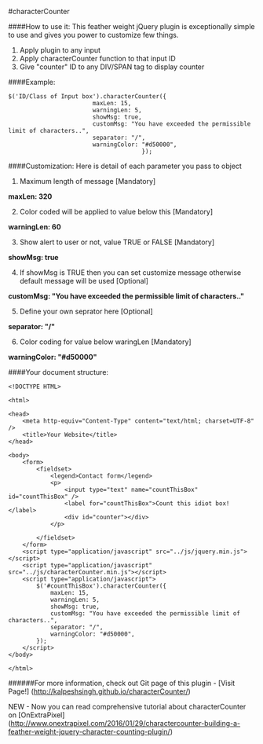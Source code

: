 #characterCounter

####How to use it:
This feather weight jQuery plugin is exceptionally simple to use and gives you power to customize few things.

1. Apply plugin to any input
2. Apply characterCounter function to that input ID
3. Give "counter" ID to any DIV/SPAN tag to display counter

####Example:

```
$('ID/Class of Input box').characterCounter({
                        maxLen: 15,
                        warningLen: 5,
                        showMsg: true,
                        customMsg: "You have exceeded the permissible limit of characters..",
                        separator: "/",
                        warningColor: "#d50000",
                                      });
```

####Customization:
Here is detail of each parameter you pass to object

1. Maximum length of message [Mandatory]

  **maxLen: 320**

2. Color coded will be applied to value below this [Mandatory]

  **warningLen: 60**

3. Show alert to user or not, value TRUE or FALSE [Mandatory]

  **showMsg: true**

4. If showMsg is TRUE then you can set customize message otherwise default message will be used [Optional]

  **customMsg: "You have exceeded the permissible limit of characters.."**

5. Define your own seprator here [Optional]

  **separator: "/"**

6. Color coding for value below waringLen [Mandatory]

  **warningColor: "#d50000"**

####Your document structure:

```
<!DOCTYPE HTML>

<html>

<head>
    <meta http-equiv="Content-Type" content="text/html; charset=UTF-8" />
    <title>Your Website</title>
</head>

<body>
    <form>
        <fieldset>
            <legend>Contact form</legend>
            <p>
                <input type="text" name="countThisBox" id="countThisBox" />
                <label for="countThisBox">Count this idiot box!</label>
                <div id="counter"></div>
            </p>

        </fieldset>
    </form>
    <script type="application/javascript" src="../js/jquery.min.js"></script>
    <script type="application/javascript" src="../js/characterCounter.min.js"></script>
    <script type="application/javascript">
        $('#countThisBox').characterCounter({
            maxLen: 15,
            warningLen: 5,
            showMsg: true,
            customMsg: "You have exceeded the permissible limit of characters..",
            separator: "/",
            warningColor: "#d50000",
        });
    </script>
</body>

</html>
```

######For more information, check out Git page of this plugin - [Visit Page!] (http://kalpeshsingh.github.io/characterCounter/)

NEW - Now you can read comprehensive tutorial about characterCounter on [OnExtraPixel] (http://www.onextrapixel.com/2016/01/29/charactercounter-building-a-feather-weight-jquery-character-counting-plugin/)
